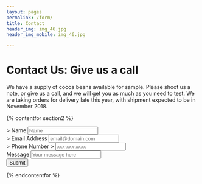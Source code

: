 ```yaml
---
layout: pages
permalink: /form/
title: Contact
header_img: img_46.jpg
header_img_mobile: img_46.jpg

---
```


<h1 class="is-uppercase is-size-1"><span>Contact Us:</span> Give us a call</h1>

We have a supply of cocoa beans available for sample. Please shoot us a note, or give us a call, and we will get you as much as you need to test. We are taking orders for delivery late this year, with shipment expected to be in November 2018. 

{% contentfor section2 %}

<form action="https://formspree.io/zises@jigoro.org" method="POST">
>                    <label>Name</label> <input type="text" name="_name" placeholder="Name" class="form-control"><br>
>                    <label>Email Address</label> <input type="email" name="_replyto" placeholder="email@domain.com" class="form-control"><br>
>                    <label>Phone Number</label>
>                    <input type="tel" name="_telephone" class="form-control" placeholder="xxx-xxx-xxxx"><br>
                    <label>Message</label>
                    <input type="text" name="_message" class="form-control" rows="6" placeholder="Your message here"><br>
                    <input type="hidden" name="save" value="contact">
                    <input type="submit" class="btn btn-default" value="Submit"></button>
                <input type="hidden" name="_subject" value="New submission!">
                <input type="hidden" name="_next" value="{{ site.github.url }}">
                <input type="text" name="_gotcha" style="display:none">
    </form>

{% endcontentfor %}


